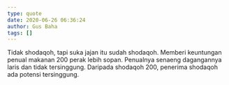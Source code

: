 ```yaml
---
type: quote
date: 2020-06-26 06:36:24
author: Gus Baha
tags: []
---
```


Tidak shodaqoh, tapi suka jajan itu sudah shodaqoh. Memberi keuntungan penual makanan 200 perak lebih sopan. Penualnya senaeng dagangannya laris dan tidak tersinggung. Daripada shodaqoh 200, penerima shodaqoh ada potensi tersinggung.